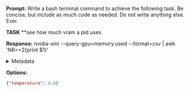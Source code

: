 **Prompt:**
Write a bash terminal command to achieve the following task.
Be concise, but include as much code as needed. Do not write anything else. Ever.

**TASK**
**see how much vram a pid uses


**Response:**
nvidia-smi --query-gpu=memory.used --format=csv | awk 'NR==2{print $1}'

<details><summary>Metadata</summary>

- Duration: 1199 ms
- Datetime: 2023-12-17T11:52:33.910403
- Model: gpt-3.5-turbo-0613

</details>

**Options:**
```json
{"temperature": 0.0}
```


